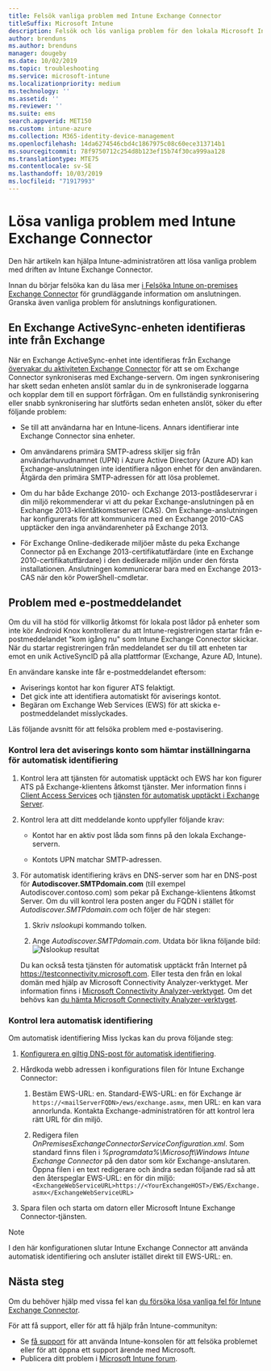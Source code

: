 ```yaml
---
title: Felsök vanliga problem med Intune Exchange Connector
titleSuffix: Microsoft Intune
description: Felsök och lös vanliga problem för den lokala Microsoft Intune Exchange Connector.
author: brenduns
ms.author: brenduns
manager: dougeby
ms.date: 10/02/2019
ms.topic: troubleshooting
ms.service: microsoft-intune
ms.localizationpriority: medium
ms.technology: ''
ms.assetid: ''
ms.reviewer: ''
ms.suite: ems
search.appverid: MET150
ms.custom: intune-azure
ms.collection: M365-identity-device-management
ms.openlocfilehash: 14da6274546cbd4c1867975c08c60ece313714b1
ms.sourcegitcommit: 78f9750712c254d8b123ef15b74f30ca999aa128
ms.translationtype: MTE75
ms.contentlocale: sv-SE
ms.lasthandoff: 10/03/2019
ms.locfileid: "71917993"
---
```

# <a name="resolve-common-problems-with-the-intune-exchange-connector"></a>Lösa vanliga problem med Intune Exchange Connector
 
Den här artikeln kan hjälpa Intune-administratören att lösa vanliga problem med driften av Intune Exchange Connector.  

Innan du börjar felsöka kan du läsa mer [i Felsöka Intune on-premises Exchange Connector](troubleshoot-exchange-connector.md) för grundläggande information om anslutningen. Granska även vanliga problem för anslutnings konfigurationen. 

## <a name="an-exchange-activesync-device-isnt-discovered-from-exchange"></a>En Exchange ActiveSync-enheten identifieras inte från Exchange

När en Exchange ActiveSync-enhet inte identifieras från Exchange [övervakar du aktiviteten Exchange Connector](exchange-connector-install.md#on-premises-intune-exchange-connector-high-availability-support) för att se om Exchange Connector synkroniseras med Exchange-servern. Om ingen synkronisering har skett sedan enheten anslöt samlar du in de synkroniserade loggarna och kopplar dem till en support förfrågan. Om en fullständig synkronisering eller snabb synkronisering har slutförts sedan enheten anslöt, söker du efter följande problem: 

- Se till att användarna har en Intune-licens. Annars identifierar inte Exchange Connector sina enheter.  

- Om användarens primära SMTP-adress skiljer sig från användarhuvudnamnet (UPN) i Azure Active Directory (Azure AD) kan Exchange-anslutningen inte identifiera någon enhet för den användaren. Åtgärda den primära SMTP-adressen för att lösa problemet.  

- Om du har både Exchange 2010- och Exchange 2013-postlådeservrar i din miljö rekommenderar vi att du pekar Exchange-anslutningen på en Exchange 2013-klientåtkomstserver (CAS). Om Exchange-anslutningen har konfigurerats för att kommunicera med en Exchange 2010-CAS upptäcker den inga användarenheter på Exchange 2013.  

- För Exchange Online-dedikerade miljöer måste du peka Exchange Connector på en Exchange 2013-certifikatutfärdare (inte en Exchange 2010-certifikatutfärdare) i den dedikerade miljön under den första installationen. Anslutningen kommunicerar bara med en Exchange 2013-CAS när den kör PowerShell-cmdletar.  


## <a name="problems-with-the-notification-email-message"></a>Problem med e-postmeddelandet  

Om du vill ha stöd för villkorlig åtkomst för lokala post lådor på enheter som inte kör Android Knox kontrollerar du att Intune-registreringen startar från e-postmeddelandet "kom igång nu" som Intune Exchange Connector skickar. När du startar registreringen från meddelandet ser du till att enheten tar emot en unik ActiveSyncID på alla plattformar (Exchange, Azure AD, Intune).  

En användare kanske inte får e-postmeddelandet eftersom:  

- Aviserings kontot har kon figurer ATS felaktigt.
- Det gick inte att identifiera automatiskt för aviserings kontot.
- Begäran om Exchange Web Services (EWS) för att skicka e-postmeddelandet misslyckades.

Läs följande avsnitt för att felsöka problem med e-postavisering.

### <a name="check-the-notification-account-that-retrieves-autodiscover-settings"></a>Kontrol lera det aviserings konto som hämtar inställningarna för automatisk identifiering
1. Kontrol lera att tjänsten för automatisk upptäckt och EWS har kon figurer ATS på Exchange-klientens åtkomst tjänster. Mer information finns i [Client Access Services](https://docs.microsoft.com/Exchange/architecture/client-access/client-access) och [tjänsten för automatisk upptäckt i Exchange Server](https://docs.microsoft.com/Exchange/architecture/client-access/autodiscover?view=exchserver-2019).


2. Kontrol lera att ditt meddelande konto uppfyller följande krav:

   - Kontot har en aktiv post låda som finns på den lokala Exchange-servern.  

   - Kontots UPN matchar SMTP-adressen.

3. För automatisk identifiering krävs en DNS-server som har en DNS-post för **Autodiscover.SMTPdomain.com** (till exempel Autodiscover.contoso.com) som pekar på Exchange-klientens åtkomst Server. Om du vill kontrol lera posten anger du FQDN i stället för *Autodiscover.SMTPdomain.com* och följer de här stegen:

   1. Skriv *nslookup*i kommando tolken.  

   2. Ange *Autodiscover.SMTPdomain.com*. Utdata bör likna följande bild:  
      ![Nslookup resultat](./media/troubleshoot-exchange-connector-common-problems/nslookup-results.png
)

   Du kan också testa tjänsten för automatisk upptäckt från Internet på https://testconnectivity.microsoft.com. Eller testa den från en lokal domän med hjälp av Microsoft Connectivity Analyzer-verktyget. Mer information finns i [Microsoft Connectivity Analyzer-verktyget](https://docs.microsoft.com/en-us/previous-versions/office/exchange-remote-connectivity/jj851141(v=exchg.80)). Om det behövs kan [du hämta Microsoft Connectivity Analyzer-verktyget](http://go.microsoft.com/fwlink/?LinkID=313782).


### <a name="check-autodiscovery"></a>Kontrol lera automatisk identifiering  

Om automatisk identifiering Miss lyckas kan du prova följande steg:
1. [Konfigurera en giltig DNS-post för automatisk identifiering](https://docs.microsoft.com/previous-versions/exchange-server/exchange-150/mt473798(v=exchg.150)). 

2. Hårdkoda webb adressen i konfigurations filen för Intune Exchange Connector:

   1. Bestäm EWS-URL: en. Standard-EWS-URL: en för Exchange är `https://<mailServerFQDN>/ews/exchange.asmx`, men URL: en kan vara annorlunda. Kontakta Exchange-administratören för att kontrol lera rätt URL för din miljö.

   2. Redigera filen *OnPremisesExchangeConnectorServiceConfiguration.xml*. Som standard finns filen i *%programdata%\Microsoft\Windows Intune Exchange Connector* på den dator som kör Exchange-anslutaren. Öppna filen i en text redigerare och ändra sedan följande rad så att den återspeglar EWS-URL: en för din miljö: `<ExchangeWebServiceURL>https://<YourExchangeHOST>/EWS/Exchange.asmx</ExchangeWebServiceURL>`
    

3. Spara filen och starta om datorn eller Microsoft Intune Exchange Connector-tjänsten.

>[!NOTE]
> I den här konfigurationen slutar Intune Exchange Connector att använda automatisk identifiering och ansluter istället direkt till EWS-URL: en.

## <a name="next-steps"></a>Nästa steg  

Om du behöver hjälp med vissa fel kan [du försöka lösa vanliga fel för Intune Exchange Connector](troubleshoot-exchange-connector-common-errors.md).

För att få support, eller för att få hjälp från Intune-communityn:
- Se [få support](../fundamentals/get-support.md) för att använda Intune-konsolen för att felsöka problemet eller för att öppna ett support ärende med Microsoft. 
- Publicera ditt problem i [Microsoft Intune forum](https://social.technet.microsoft.com/Forums/en-US/home?forum=microsoftintuneprod).  
